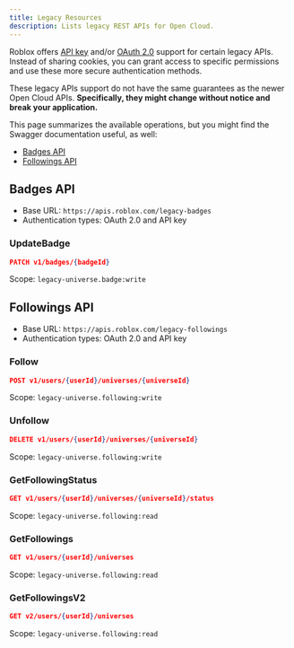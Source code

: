 ```yaml
---
title: Legacy Resources
description: Lists legacy REST APIs for Open Cloud.
---
```


Roblox offers [API key](api-keys.md) and/or [OAuth 2.0](oauth2-overview.md) support for certain legacy APIs. Instead of sharing cookies, you can grant access to specific permissions and use these more secure authentication methods.

These legacy APIs support do not have the same guarantees as the newer Open Cloud APIs. **Specifically, they might change without notice and break your application.**

This page summarizes the available operations, but you might find the Swagger documentation useful, as well:

- [Badges API](https://badges.roblox.com/docs/)
- [Followings API](https://followings.roblox.com/docs/)

## Badges API

- Base URL: `https://apis.roblox.com/legacy-badges`
- Authentication types: OAuth 2.0 and API key

### UpdateBadge

```json
PATCH v1/badges/{badgeId}
```

Scope: `legacy-universe.badge:write`

## Followings API

- Base URL: `https://apis.roblox.com/legacy-followings`
- Authentication types: OAuth 2.0 and API key

### Follow

```json
POST v1/users/{userId}/universes/{universeId}
```

Scope: `legacy-universe.following:write`

### Unfollow

```json
DELETE v1/users/{userId}/universes/{universeId}
```

Scope: `legacy-universe.following:write`

### GetFollowingStatus

```json
GET v1/users/{userId}/universes/{universeId}/status
```

Scope: `legacy-universe.following:read`

### GetFollowings

```json
GET v1/users/{userId}/universes
```

Scope: `legacy-universe.following:read`

### GetFollowingsV2

```json
GET v2/users/{userId}/universes
```

Scope: `legacy-universe.following:read`
